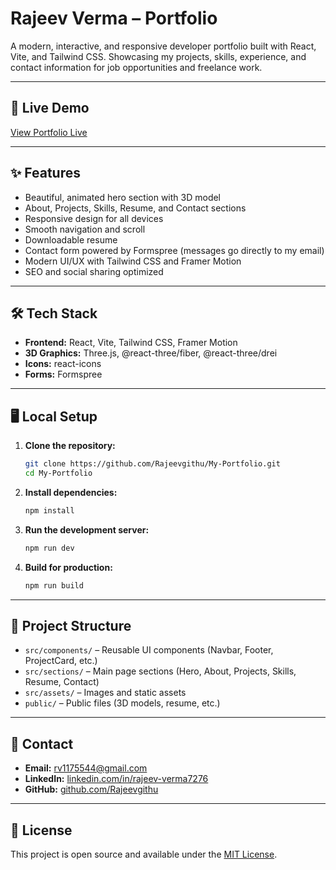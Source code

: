 # Rajeev Verma – Portfolio

A modern, interactive, and responsive developer portfolio built with React, Vite, and Tailwind CSS. Showcasing my projects, skills, experience, and contact information for job opportunities and freelance work.

---

## 🚀 Live Demo
[View Portfolio Live](https://my-portfolio-git-main-rv1175544-gmailcoms-projects.vercel.app/)

---

## ✨ Features
- Beautiful, animated hero section with 3D model
- About, Projects, Skills, Resume, and Contact sections
- Responsive design for all devices
- Smooth navigation and scroll
- Downloadable resume
- Contact form powered by Formspree (messages go directly to my email)
- Modern UI/UX with Tailwind CSS and Framer Motion
- SEO and social sharing optimized

---

## 🛠️ Tech Stack
- **Frontend:** React, Vite, Tailwind CSS, Framer Motion
- **3D Graphics:** Three.js, @react-three/fiber, @react-three/drei
- **Icons:** react-icons
- **Forms:** Formspree

---

## 🖥️ Local Setup

1. **Clone the repository:**
   ```bash
   git clone https://github.com/Rajeevgithu/My-Portfolio.git
   cd My-Portfolio
   ```
2. **Install dependencies:**
   ```bash
   npm install
   ```
3. **Run the development server:**
   ```bash
   npm run dev
   ```
4. **Build for production:**
   ```bash
   npm run build
   ```

---

## 📂 Project Structure
- `src/components/` – Reusable UI components (Navbar, Footer, ProjectCard, etc.)
- `src/sections/` – Main page sections (Hero, About, Projects, Skills, Resume, Contact)
- `src/assets/` – Images and static assets
- `public/` – Public files (3D models, resume, etc.)

---

## 📧 Contact
- **Email:** rv1175544@gmail.com
- **LinkedIn:** [linkedin.com/in/rajeev-verma7276](https://www.linkedin.com/in/rajeev-verma7276/)
- **GitHub:** [github.com/Rajeevgithu](https://github.com/Rajeevgithu)

---

## 📝 License
This project is open source and available under the [MIT License](LICENSE).
